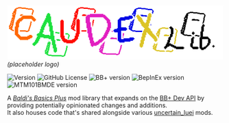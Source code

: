 ![Caudex Lib](Images/logoWip.png)
<br>*(placeholder logo)*

![Version](https://img.shields.io/badge/version-0.1-purple) ![GitHub License](https://img.shields.io/github/license/uncertainluei/CaudexLib) ![BB+ version](https://img.shields.io/badge/bb+-0.12.1-69C12E?color=green) ![BepInEx version](https://img.shields.io/badge/bepinex-5.4.23-69C12E?color=yellow&link=https://github.com/BepInEx/BepInEx/releases/tag/v5.4.23.3) ![MTM101BMDE version](https://img.shields.io/badge/mtm101bmde-9.0-69C12E?color=red&link=https://gamebanana.com/mods/383711)

A [*Baldi's Basics Plus*](https://www.basicallygames.com/baldis-basics-plus) mod library that expands on the [BB+ Dev API](https://github.com/benjaminpants/MTM101BMDE) by providing potentially opinionated changes and additions.
<br>It also houses code that's shared alongside various [uncertain_luei](https://github.com/uncertainluei) mods.